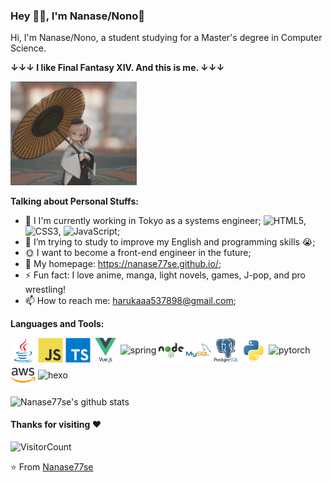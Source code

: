 ### Hey 👋🏽, I'm Nanase/Nono💜

Hi, I'm Nanase/Nono, a student studying for a Master's degree in Computer Science. 

**↓↓↓ I like Final Fantasy XIV. And this is me. ↓↓↓**

<div align="left">
<img src=https://github.com/Nanase77se/Nanase77se/blob/main/img/2023-01-04_01-40-29-294_cake_creamy23.png width=40%/>
</div>
  
**Talking about Personal Stuffs:**

- 🗻 I I'm currently working in Tokyo as a systems engineer;
![HTML5](https://img.shields.io/badge/-HTML-E34F26?logo=html5&logoColor=white&style=flat), ![CSS3](https://img.shields.io/badge/-CSS-1572B6?logo=css3&logoColor=white&style=flat), ![JavaScript](https://img.shields.io/badge/-JavaScript-F7DF1E?logo=javascript&logoColor=black&style=flat);
- 🤔 I’m trying to study to improve my English and programming skills 😭;
- 🌞 I want to become a front-end engineer in the future;
- 💬 My homepage: https://nanase77se.github.io/;
- ⚡️ Fun fact: I love anime, manga, light novels, games, J-pop, and pro wrestling!
- 📫 How to reach me: harukaaa537898@gmail.com;


**Languages and Tools:**  

<p align="left"> 
  <a href="https://www.java.com" target="blank"><img align="center" src="https://raw.githubusercontent.com/devicons/devicon/master/icons/java/java-original.svg" alt="java" width="40" height="40"/></a> 
  <a href="https://developer.mozilla.org/en-US/docs/Web/JavaScript" target="blank"><img align="center" src="https://raw.githubusercontent.com/devicons/devicon/master/icons/javascript/javascript-original.svg" alt="javascript" width="40" height="40"/></a>  
  <a href="https://www.typescriptlang.org/" target="_blank" rel="noreferrer" style="text-decoration: none;"><img align="center" src="https://raw.githubusercontent.com/devicons/devicon/master/icons/typescript/typescript-original.svg" alt="typescript" width="40" height="40"/></a> 
  <a href="https://vuejs.org/" target="_blank" rel="noreferrer" style="text-decoration: none;"><img align="center" align="center" src="https://raw.githubusercontent.com/devicons/devicon/master/icons/vuejs/vuejs-original-wordmark.svg" alt="vuejs" width="40" height="40"/></a>   
  <a href="https://spring.io/" target="_blank" rel="noreferrer" style="text-decoration: none;"><img align="center" src="https://www.vectorlogo.zone/logos/springio/springio-icon.svg" alt="spring" width="40" height="40"/></a> 
  <a href="https://nodejs.org" target="_blank" rel="noreferrer" style="text-decoration: none;"><img align="center" src="https://raw.githubusercontent.com/devicons/devicon/master/icons/nodejs/nodejs-original-wordmark.svg" alt="nodejs" width="40" height="40"/></a>  
  <a href="https://www.mysql.com/" target="_blank" rel="noreferrer" style="text-decoration: none;"><img align="center" src="https://raw.githubusercontent.com/devicons/devicon/master/icons/mysql/mysql-original-wordmark.svg" alt="mysql" width="40" height="40"/></a>  
  <a href="https://www.postgresql.org" target="_blank" rel="noreferrer" style="text-decoration: none;"><img align="center" src="https://raw.githubusercontent.com/devicons/devicon/master/icons/postgresql/postgresql-original-wordmark.svg" alt="postgresql" width="40" height="40"/></a> 
  <a href="https://www.python.org" target="_blank" rel="noreferrer" style="text-decoration: none;"><img align="center" src="https://raw.githubusercontent.com/devicons/devicon/master/icons/python/python-original.svg" alt="python" width="40" height="40"/></a> 
  <a href="https://pytorch.org/" target="_blank" rel="noreferrer" style="text-decoration: none;"><img align="center" src="https://www.vectorlogo.zone/logos/pytorch/pytorch-icon.svg" alt="pytorch" width="40" height="40"/></a> 
  <a href="https://aws.amazon.com" target="_blank" rel="noreferrer" style="text-decoration: none;"><img align="center" src="https://raw.githubusercontent.com/devicons/devicon/master/icons/amazonwebservices/amazonwebservices-original-wordmark.svg" alt="aws" width="40" height="40"/></a> 
  <a href="https://hexo.io/" target="_blank" rel="noreferrer" style="text-decoration: none;"><img align="center" src="https://www.vectorlogo.zone/logos/hexoio/hexoio-icon.svg" alt="hexo" width="40" height="40"/></a> 
</p>



![Nanase77se's github stats](https://github-readme-stats.vercel.app/api?username=Nanase77se&show_icons=true&hide_border=true)

#### Thanks for visiting :heart:
![VisitorCount](https://profile-counter.glitch.me/Nanase77se/count.svg)

⭐️ From [Nanase77se](https://github.com/Nanase77se)
